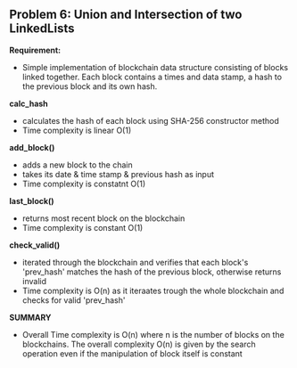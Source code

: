 ## Problem 6: Union and Intersection of two LinkedLists

**Requirement:**

* Simple implementation of blockchain data structure consisting of blocks linked together. Each block contains a times and data stamp, a hash to the previous block and its own hash.

**calc_hash**
- calculates the hash of each block using SHA-256 constructor method
- Time complexity is linear O(1)

**add_block()**
- adds a new block to the chain
- takes its date & time stamp & previous hash as input 
- Time complexity is constatnt O(1)

**last_block()**
- returns most recent block on the blockchain 
- Time complexity is constant O(1)

**check_valid()**
- iterated through the blockchain and verifies that each block's 'prev_hash' matches the hash of the previous block, otherwise returns invalid 
- Time complexity is O(n) as it iteraates trough the whole blockchain and checks for valid 'prev_hash'

**SUMMARY**
- Overall Time complexity is O(n) where n is the number of blocks on the blockchains. The overall complexity O(n) is given by the search operation even if the manipulation of block itself is constant
